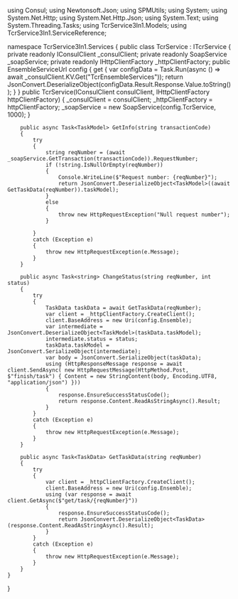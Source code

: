 using Consul;
using Newtonsoft.Json;
using SPMUtils;
using System;
using System.Net.Http;
using System.Net.Http.Json;
using System.Text;
using System.Threading.Tasks;
using TcrService3In1.Models;
using TcrService3In1.ServiceReference;

namespace TcrService3In1.Services
{
    public class TcrService : ITcrService
    {
        private readonly IConsulClient _consulClient;
        private readonly SoapService _soapService;
        private readonly IHttpClientFactory _httpClientFactory;
        public EnsembleServiceUrl config
        {
            get
            {
                var configData = Task.Run(async () => await _consulClient.KV.Get("TcrEnsembleServices"));
                return JsonConvert.DeserializeObject<EnsembleServiceUrl>(configData.Result.Response.Value.toString());
            }
        }
        public TcrService(IConsulClient consulClient, IHttpClientFactory httpClientFactory) 
        {
            _consulClient = consulClient;
            _httpClientFactory = httpClientFactory;
            _soapService = new SoapService(config.TcrService, 1000);
        }

        public async Task<TaskModel> GetInfo(string transactionCode)
        {
            try
            {
                string reqNumber = (await _soapService.GetTransaction(transactionCode)).RequestNumber; 
                if (!string.IsNullOrEmpty(reqNumber))
                {
                    Console.WriteLine($"Request number: {reqNumber}");
                    return JsonConvert.DeserializeObject<TaskModel>((await GetTaskData(reqNumber)).taskModel);
                }
                else
                {
                    throw new HttpRequestException("Null request number");
                }

            }
            catch (Exception e)
            {
                throw new HttpRequestException(e.Message);
            }
        }

        public async Task<string> ChangeStatus(string reqNumber, int status)
        {
            try
            {
                TaskData taskData = await GetTaskData(reqNumber);
                var client = _httpClientFactory.CreateClient();
                client.BaseAddress = new Uri(config.Ensemble);
                var intermediate = JsonConvert.DeserializeObject<TaskModel>(taskData.taskModel);
                intermediate.status = status;
                taskData.taskModel = JsonConvert.SerializeObject(intermediate);
                var body = JsonConvert.SerializeObject(taskData);
                using (HttpResponseMessage response = await client.SendAsync( new HttpRequestMessage(HttpMethod.Post, $"finish/task") { Content = new StringContent(body, Encoding.UTF8, "application/json") }))
                {
                    response.EnsureSuccessStatusCode();
                    return response.Content.ReadAsStringAsync().Result;
                }
            }
            catch (Exception e)
            {
                throw new HttpRequestException(e.Message);
            }
        }

        public async Task<TaskData> GetTaskData(string reqNumber)
        {
            try
            {
                var client = _httpClientFactory.CreateClient();
                client.BaseAddress = new Uri(config.Ensemble);
                using (var response = await client.GetAsync($"get/task/{reqNumber}"))
                {
                    response.EnsureSuccessStatusCode();
                    return JsonConvert.DeserializeObject<TaskData>(response.Content.ReadAsStringAsync().Result);
                }
            }
            catch (Exception e)
            {
                throw new HttpRequestException(e.Message);
            }
        }
    }
}
